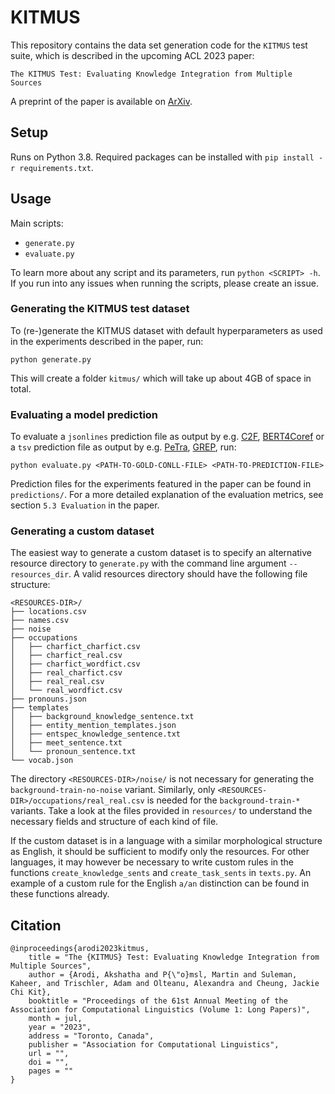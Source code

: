 # KITMUS

This repository contains the data set generation code for the `KITMUS` test suite, which is described in the upcoming ACL 2023 paper:

```
The KITMUS Test: Evaluating Knowledge Integration from Multiple Sources
```

A preprint of the paper is available on [ArXiv](https://arxiv.org/abs/2212.08192).


## Setup

Runs on Python 3.8. Required packages can be installed with `pip install -r requirements.txt`.

## Usage

Main scripts:

* `generate.py`
* `evaluate.py`

To learn more about any script and its parameters, run `python <SCRIPT> -h`. If you run into any issues when running the scripts, please create an issue.

### Generating the KITMUS test dataset

To (re-)generate the KITMUS dataset with default hyperparameters as used in the experiments described in the paper, run:

```
python generate.py
```

This will create a folder `kitmus/` which will take up about 4GB of space in total.

### Evaluating a model prediction

To evaluate a `jsonlines` prediction file as output by e.g. [C2F](https://github.com/kentonl/e2e-coref/), [BERT4Coref](https://github.com/mandarjoshi90/coref) or a `tsv` prediction file as output by e.g. [PeTra](https://github.com/shtoshni/petra), [GREP](https://github.com/sattree/gap), run:

```
python evaluate.py <PATH-TO-GOLD-CONLL-FILE> <PATH-TO-PREDICTION-FILE>
```

Prediction files for the experiments featured in the paper can be found in `predictions/`. For a more detailed explanation of the evaluation metrics, see section `5.3 Evaluation` in the paper.

### Generating a custom dataset

The easiest way to generate a custom dataset is to specify an alternative resource directory to `generate.py` with the command line argument `--resources_dir`. A valid resources directory should have the following file structure:

```
<RESOURCES-DIR>/
├── locations.csv
├── names.csv
├── noise
├── occupations
│   ├── charfict_charfict.csv
│   ├── charfict_real.csv
│   ├── charfict_wordfict.csv
│   ├── real_charfict.csv
│   ├── real_real.csv
│   └── real_wordfict.csv
├── pronouns.json
├── templates
│   ├── background_knowledge_sentence.txt
│   ├── entity_mention_templates.json
│   ├── entspec_knowledge_sentence.txt
│   ├── meet_sentence.txt
│   └── pronoun_sentence.txt
└── vocab.json

```

The directory `<RESOURCES-DIR>/noise/` is not necessary for generating the `background-train-no-noise` variant. Similarly, only `<RESOURCES-DIR>/occupations/real_real.csv` is needed for the `background-train-*` variants. Take a look at the files provided in `resources/` to understand the necessary fields and structure of each kind of file.

If the custom dataset is in a language with a similar morphological structure as English, it should be sufficient to modify only the resources. For other languages, it may however be necessary to write custom rules in the functions `create_knowledge_sents` and `create_task_sents` in `texts.py`. An example of a custom rule for the English `a/an` distinction can be found in these functions already.

## Citation

```
@inproceedings{arodi2023kitmus,
    title = "The {KITMUS} Test: Evaluating Knowledge Integration from
Multiple Sources",
    author = {Arodi, Akshatha and P{\"o}msl, Martin and Suleman, Kaheer, and Trischler, Adam and Olteanu, Alexandra and Cheung, Jackie Chi Kit},
    booktitle = "Proceedings of the 61st Annual Meeting of the Association for Computational Linguistics (Volume 1: Long Papers)",
    month = jul,
    year = "2023",
    address = "Toronto, Canada",
    publisher = "Association for Computational Linguistics",
    url = "",
    doi = "",
    pages = ""
}
```

